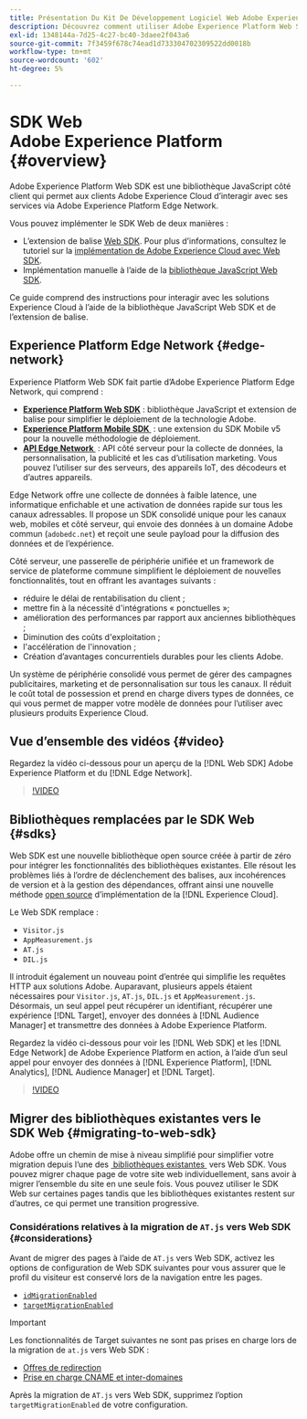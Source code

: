 ```yaml
---
title: Présentation Du Kit De Développement Logiciel Web Adobe Experience Platform (SDK)
description: Découvrez comment utiliser Adobe Experience Platform Web SDK pour intégrer les fonctionnalités d’Experience Platform à votre site web.
exl-id: 1348144a-7d25-4c27-bc40-3daee2f043a6
source-git-commit: 7f3459f678c74ead1d733304702309522dd0018b
workflow-type: tm+mt
source-wordcount: '602'
ht-degree: 5%

---
```


# SDK Web Adobe Experience Platform {#overview}

Adobe Experience Platform Web SDK est une bibliothèque JavaScript côté client qui permet aux clients Adobe Experience Cloud d’interagir avec ses services via Adobe Experience Platform Edge Network.

Vous pouvez implémenter le SDK Web de deux manières :

* L’extension de balise [Web SDK](../tags/extensions/client/web-sdk/web-sdk-extension-configuration.md). Pour plus d’informations, consultez le tutoriel sur la [implémentation de Adobe Experience Cloud avec Web SDK](https://experienceleague.adobe.com/docs/platform-learn/implement-web-sdk/overview.html?lang=fr).
* Implémentation manuelle à l’aide de la [bibliothèque JavaScript Web SDK](install/library.md).

Ce guide comprend des instructions pour interagir avec les solutions Experience Cloud à l’aide de la bibliothèque JavaScript Web SDK et de l’extension de balise.

## Experience Platform Edge Network {#edge-network}



Experience Platform Web SDK fait partie d’Adobe Experience Platform Edge Network, qui comprend :

* **[Experience Platform Web SDK](#overview)** : bibliothèque JavaScript et extension de balise pour simplifier le déploiement de la technologie Adobe.
* **[Experience Platform Mobile SDK &#x200B;](https://developer.adobe.com/client-sdks/home/)** : une extension du SDK Mobile v5 pour la nouvelle méthodologie de déploiement.
* **[API Edge Network &#x200B;](https://developer.adobe.com/data-collection-apis/docs/api/)** : API côté serveur pour la collecte de données, la personnalisation, la publicité et les cas d’utilisation marketing. Vous pouvez l’utiliser sur des serveurs, des appareils IoT, des décodeurs et d’autres appareils.

Edge Network offre une collecte de données à faible latence, une informatique enfichable et une activation de données rapide sur tous les canaux adressables. Il propose un SDK consolidé unique pour les canaux web, mobiles et côté serveur, qui envoie des données à un domaine Adobe commun (`adobedc.net`) et reçoit une seule payload pour la diffusion des données et de l’expérience.

Côté serveur, une passerelle de périphérie unifiée et un framework de service de plateforme commune simplifient le déploiement de nouvelles fonctionnalités, tout en offrant les avantages suivants :

* réduire le délai de rentabilisation du client ;
* mettre fin à la nécessité d&#39;intégrations « ponctuelles »;
* amélioration des performances par rapport aux anciennes bibliothèques ;
* Diminution des coûts d&#39;exploitation ;
* l&#39;accélération de l&#39;innovation ;
* Création d’avantages concurrentiels durables pour les clients Adobe.

Un système de périphérie consolidé vous permet de gérer des campagnes publicitaires, marketing et de personnalisation sur tous les canaux. Il réduit le coût total de possession et prend en charge divers types de données, ce qui vous permet de mapper votre modèle de données pour l’utiliser avec plusieurs produits Experience Cloud.

## Vue d’ensemble des vidéos {#video}

Regardez la vidéo ci-dessous pour un aperçu de la [!DNL Web SDK] Adobe Experience Platform et du [!DNL Edge Network].

>[!VIDEO](https://video.tv.adobe.com/v/37259?quality=12&learn=on&captions=fre_fr)

## Bibliothèques remplacées par le SDK Web {#sdks}

Web SDK est une nouvelle bibliothèque open source créée à partir de zéro pour intégrer les fonctionnalités des bibliothèques existantes. Elle résout les problèmes liés à l’ordre de déclenchement des balises, aux incohérences de version et à la gestion des dépendances, offrant ainsi une nouvelle méthode [open source](https://github.com/adobe/alloy) d’implémentation de la [!DNL Experience Cloud].

Le Web SDK remplace :

* `Visitor.js`
* `AppMeasurement.js`
* `AT.js`
* `DIL.js`

Il introduit également un nouveau point d’entrée qui simplifie les requêtes HTTP aux solutions Adobe. Auparavant, plusieurs appels étaient nécessaires pour `Visitor.js`, `AT.js`, `DIL.js` et `AppMeasurement.js`. Désormais, un seul appel peut récupérer un identifiant, récupérer une expérience [!DNL Target], envoyer des données à [!DNL Audience Manager] et transmettre des données à Adobe Experience Platform.

Regardez la vidéo ci-dessous pour voir les [!DNL Web SDK] et les [!DNL Edge Network] de Adobe Experience Platform en action, à l’aide d’un seul appel pour envoyer des données à [!DNL Experience Platform], [!DNL Analytics], [!DNL Audience Manager] et [!DNL Target].

>[!VIDEO](https://video.tv.adobe.com/v/3413665?captions=fre_fr)

## Migrer des bibliothèques existantes vers le SDK Web {#migrating-to-web-sdk}

Adobe offre un chemin de mise à niveau simplifié pour simplifier votre migration depuis l’une des [&#x200B; bibliothèques existantes &#x200B;](#sdks) vers Web SDK. Vous pouvez migrer chaque page de votre site web individuellement, sans avoir à migrer l’ensemble du site en une seule fois. Vous pouvez utiliser le SDK Web sur certaines pages tandis que les bibliothèques existantes restent sur d’autres, ce qui permet une transition progressive.

### Considérations relatives à la migration de `AT.js` vers Web SDK {#considerations}

Avant de migrer des pages à l’aide de `AT.js` vers Web SDK, activez les options de configuration de Web SDK suivantes pour vous assurer que le profil du visiteur est conservé lors de la navigation entre les pages.

* [`idMigrationEnabled`](/help/web-sdk/commands/configure/idmigrationenabled.md)
* [`targetMigrationEnabled`](/help/web-sdk/commands/configure/targetmigrationenabled.md)

>[!IMPORTANT]
>
>Les fonctionnalités de Target suivantes ne sont pas prises en charge lors de la migration de `at.js` vers Web SDK :
>
>* [Offres de redirection](https://experienceleague.adobe.com/docs/target/using/experiences/offers/offer-redirect.html?lang=fr)
>* [Prise en charge CNAME et inter-domaines](https://experienceleague.adobe.com/docs/target-dev/developer/client-side/at-js-implementation/atjs-cookies.html?lang=fr)

Après la migration de `AT.js` vers Web SDK, supprimez l’option `targetMigrationEnabled` de votre configuration.
